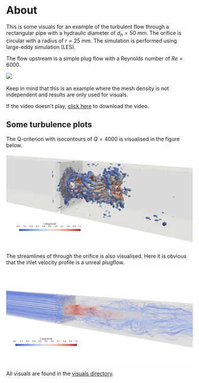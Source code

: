 # About
This is some visuals for an example of the turbulent flow through a rectangular pipe with a hydraulic diameter of $d_h=50$ mm.
The orifice is circular with a radius of $r=25$ mm. The simulation is performed using large-eddy simulation (LES).

The flow upstream is a simple plug flow with a Reynolds number of $Re=6000$.

![](visuals/orifice.gif)

Keep in mind that this is an example where the mesh density is not independent and results are only used for visuals.

If the video doesn't play, [click here](https://github.com/kasperbilde/Stuff/raw/main/orifice/visuals/orifice.mp4) to download the video.

## Some turbulence plots
The Q-criterion with isocontours of $Q=4000$ is visualised in the figure below.
![<a href="https://raw.githubusercontent.com/kasperbilde/Stuff/main/orifice/visuals/Qcriterion_4000.png" target="_blank">Click here</a> if image doesn't load.](visuals/Qcriterion_4000.png)


The streamlines of through the orifice is also visualised. Here it is obvious that the inlet velocity profile is a unreal plugflow.
![](visuals/streamlines.png)

All visuals are found in the [visuals directory](https://github.com/kasperbilde/Stuff/tree/main/orifice/visuals/).